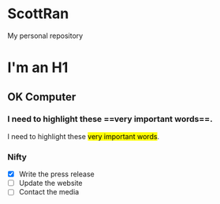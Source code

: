 # ScottRan
My personal repository

# I'm an H1
## OK Computer
### I need to highlight these ==very important words==.
I need to highlight these <mark>very important words</mark>.
### Nifty
- [x] Write the press release
- [ ] Update the website
- [ ] Contact the media
